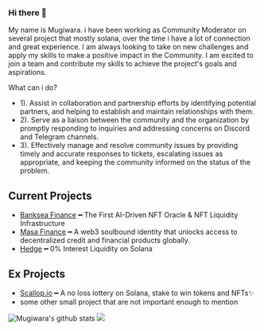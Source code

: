 ### Hi there 👋



My name is Mugiwara. i have been working as Community Moderator on several project that mostly solana, over the time i have a lot of connection and great experience.  I am always looking to take on new challenges and apply my skills to make a positive impact in the Community. I am excited to join a team and contribute my skills to achieve the project's goals and aspirations.

What can i do?
- 1). Assist in collaboration and partnership efforts by identifying potential partners, and helping to establish and maintain relationships with them.
- 2). Serve as a liaison between the community and the organization by promptly responding to inquiries and addressing concerns on Discord and Telegram channels.
- 3). Effectively manage and resolve community issues by providing timely and accurate responses to tickets, escalating issues as appropriate, and keeping the community informed on the status of the problem.

## Current Projects
- [Banksea Finance](https://banksea.finance) ━ The First AI-Driven NFT Oracle &
NFT Liquidity Infrastructure
- [Masa Finance](https://masa.finance) ━ A web3 soulbound identity that unlocks access to decentralized credit and financial products globally.
- [Hedge](https://hedge.so) ━ 0% Interest Liquidity on Solana



## Ex Projects
- [Scallop.io](https://scallop.io) ━ A no loss lottery on Solana, stake to win tokens and NFTs✨
- some other small project that are not important enough to mention

![Mugiwara's github stats](https://github-readme-stats.vercel.app/api?username=superadit98&hide=contribs,prs&show_icons=true&hide_border=true&title_color=000)
![](https://komarev.com/ghpvc/?username=superadit98&label=Visitors+Count&color=brightgreen)
